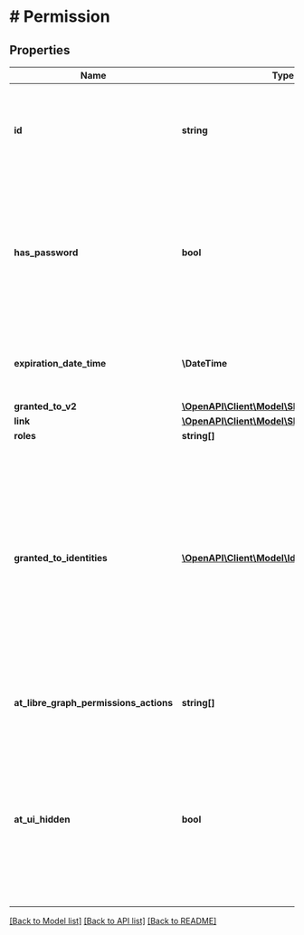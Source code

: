 # # Permission

## Properties

Name | Type | Description | Notes
------------ | ------------- | ------------- | -------------
**id** | **string** | The unique identifier of the permission among all permissions on the item. Read-only. | [optional] [readonly]
**has_password** | **bool** | Indicates whether the password is set for this permission. This property only appears in the response. Optional. Read-only. | [optional] [readonly]
**expiration_date_time** | **\DateTime** | An optional expiration date which limits the permission in time. | [optional]
**granted_to_v2** | [**\OpenAPI\Client\Model\SharePointIdentitySet**](SharePointIdentitySet.md) |  | [optional]
**link** | [**\OpenAPI\Client\Model\SharingLink**](SharingLink.md) |  | [optional]
**roles** | **string[]** |  | [optional]
**granted_to_identities** | [**\OpenAPI\Client\Model\IdentitySet[]**](IdentitySet.md) | For link type permissions, the details of the identity to whom permission was granted. This could be used to grant access to a an external user that can be identified by email, aka guest accounts. | [optional]
**at_libre_graph_permissions_actions** | **string[]** | Use this to create a permission with custom actions. | [optional]
**at_ui_hidden** | **bool** | Properties or facets (see UI.Facet) annotated with this term will not be rendered if the annotation evaluates to true. Users can set this to hide permissons. | [optional]

[[Back to Model list]](../../README.md#models) [[Back to API list]](../../README.md#endpoints) [[Back to README]](../../README.md)
